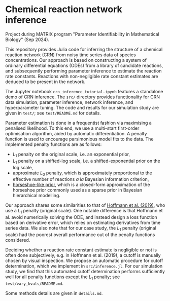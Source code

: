 # Chemical reaction network inference

Project during MATRIX program "Parameter Identifiability in Mathematical Biology" (Sep 2024).

This repository provides Julia code for inferring the structure of a chemical reaction network (CRN) from noisy time series data of species concentrations. Our approach is based on constructing a system of ordinary differential equations (ODEs) from a library of candidate reactions, and subsequently performing parameter inference to estimate the reaction rate constants. Reactions with non-negligible rate constant estimates are deduced to be present in the network. 

The Jupyter notebook `crn_inference_tutorial.ipynb` features a standalone demo of CRN inference. The `src/` directory provides functionality for CRN data simulation, parameter inference, network inference, and hyperparameter tuning. The code and results for our simulation study are given in `test/`; see `test/README.md` for details.

Parameter estimation is done in a frequentist fashion via maximising a penalised likelihood. To this end, we use a multi-start first-order optimisation algorithm, aided by automatic differentiation. A penalty function is used to encourage parsimonious model fits to the data. The implemented penalty functions are as follows:
- $L_1$ penalty on the original scale, i.e. an exponential prior,
- $L_1$ penalty on a shifted-log scale, i.e. a shifted-exponential prior on the log scale,
- approximate $L_0$ penalty, which is approximately proportional to the effective number of reactions *a la* Bayesian information criterion, 
- [horseshoe-like prior](https://arxiv.org/abs/1702.07400), which is a closed-form approximation of the horseshoe prior commonly used as a sparse prior in Bayesian hierarchical modelling.

Our approach shares some similarities to that of [Hoffmann et al. (2019)](https://doi.org/10.1063/1.5066099), who use a $L_1$ penalty (original scale). One notable difference is that Hoffmann et al. avoid numerically solving the ODE, and instead design a loss function based on derivative error, which relies on estimating derivatives from time series data. We also note that for our case study, the $L_1$ penalty (original scale) had the poorest overall performance out of the penalty functions considered.

Deciding whether a reaction rate constant estimate is negligible or not is often done subjectively, e.g. in Hoffmann et al. (2019), a cutoff is manually chosen by visual inspection. We propose an automatic procedure for cutoff determination, which we implement in `src/inference.jl`. For our simulation study, we find that this automated cutoff determination performs sufficiently well for all penalty functions except the $L_1$ penalty; see `test/vary_kvals/README.md`.

Some methods details are given in `details.md`.